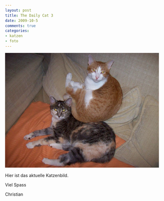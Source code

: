 ```yaml
--- 
layout: post
title: The Daily Cat 3
date: 2009-10-5
comments: true
categories: 
- katzen
- foto
---
```

![](/static/wpdata/2010/12/cat5.jpg)
<p>Hier ist das aktuelle Katzenbild. <p /> Viel Spass <p /> Christian</p>
